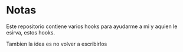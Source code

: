 # Notas

Este repositorio contiene varios hooks para ayudarme a mi y aquien  le esirva, estos hooks.

Tambien la idea es no volver a escribirlos